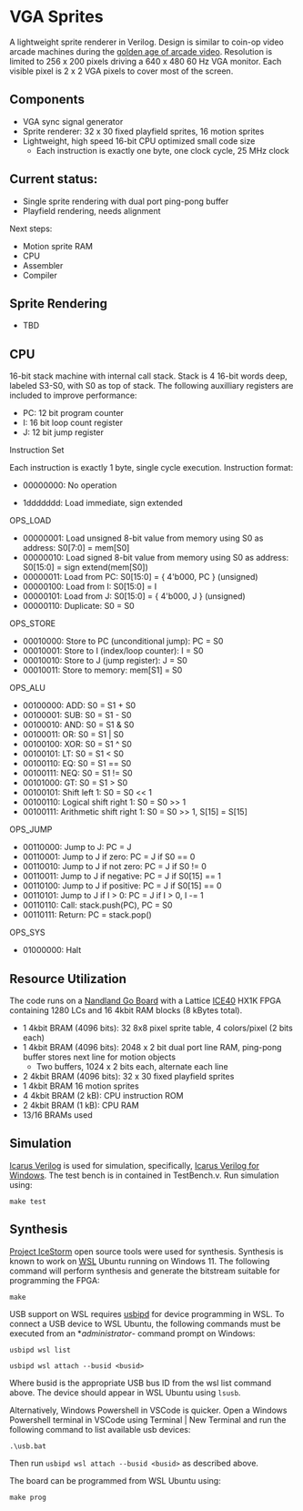
# VGA Sprites

A lightweight sprite renderer in Verilog. Design is similar to coin-op video arcade machines during the
[golden age of arcade video](https://en.wikipedia.org/wiki/Golden_age_of_arcade_video_games). Resolution is limited to 256 x 200
pixels driving a 640 x 480 60 Hz VGA monitor. Each visible pixel is 2 x 2 VGA pixels to cover most of the screen.

## Components

- VGA sync signal generator
- Sprite renderer: 32 x 30 fixed playfield sprites, 16 motion sprites
- Lightweight, high speed 16-bit CPU optimized small code size
    - Each instruction is exactly one byte, one clock cycle, 25 MHz clock

## Current status:

- Single sprite rendering with dual port ping-pong buffer
- Playfield rendering, needs alignment

Next steps:

- Motion sprite RAM
- CPU
- Assembler
- Compiler

## Sprite Rendering

- TBD

## CPU

16-bit stack machine with internal call stack. Stack is 4 16-bit words deep, labeled S3-S0, with S0 as top of stack.
The following auxilliary registers are included to improve performance:

- PC: 12 bit program counter
- I: 16 bit loop count register
- J: 12 bit jump register

Instruction Set

Each instruction is exactly 1 byte, single cycle execution. Instruction format:

- 00000000: No operation

- 1ddddddd: Load immediate, sign extended

OPS_LOAD
- 00000001: Load unsigned 8-bit value from memory using S0 as address: S0[7:0] = mem[S0]
- 00000010: Load signed 8-bit value from memory using S0 as address: S0[15:0] = sign extend(mem[S0])
- 00000011: Load from PC: S0[15:0] = { 4'b000, PC } (unsigned)
- 00000100: Load from I: S0[15:0] = I
- 00000101: Load from J: S0[15:0] = { 4'b000, J } (unsigned)
- 00000110: Duplicate: S0 = S0

OPS_STORE
- 00010000: Store to PC (unconditional jump): PC = S0
- 00010001: Store to I (index/loop counter): I = S0
- 00010010: Store to J (jump register): J = S0
- 00010011: Store to memory: mem[S1] = S0

OPS_ALU
- 00100000: ADD: S0 = S1 + S0
- 00100001: SUB: S0 = S1 - S0
- 00100010: AND: S0 = S1 & S0
- 00100011: OR: S0 = S1 | S0
- 00100100: XOR: S0 = S1 ^ S0
- 00100101: LT: S0 = S1 < S0
- 00100110: EQ: S0 = S1 == S0
- 00100111: NEQ: S0 = S1 != S0
- 00101000: GT: S0 = S1 > S0
- 00100101: Shift left 1: S0 = S0 << 1
- 00100110: Logical shift right 1: S0 = S0 >> 1
- 00100111: Arithmetic shift right 1: S0 = S0 >> 1, S[15] = S[15]

OPS_JUMP
- 00110000: Jump to J: PC = J
- 00110001: Jump to J if zero: PC = J if S0 == 0
- 00110010: Jump to J if not zero: PC = J if S0 != 0
- 00110011: Jump to J if negative: PC = J if S0[15] == 1
- 00110100: Jump to J if positive: PC = J if S0[15] == 0
- 00110101: Jump to J if I > 0: PC = J if I > 0, I -= 1
- 00110110: Call: stack.push(PC), PC = S0
- 00110111: Return: PC = stack.pop()

OPS_SYS
- 01000000: Halt

## Resource Utilization

The code runs on a [Nandland Go Board](https://nandland.com/the-go-board/) with a Lattice [ICE40](https://www.latticesemi.com/ice40) HX1K FPGA containing 1280 LCs and 16 4kbit RAM blocks (8 kBytes total).

- 1 4kbit BRAM (4096 bits): 32 8x8 pixel sprite table, 4 colors/pixel (2 bits each)
- 1 4kbit BRAM (4096 bits): 2048 x 2 bit dual port line RAM, ping-pong buffer stores next line for motion objects
    - Two buffers, 1024 x 2 bits each, alternate each line
- 2 4kbit BRAM (4096 bits): 32 x 30 fixed playfield sprites
- 1 4kbit BRAM 16 motion sprites
- 4 4kbit BRAM (2 kB): CPU instruction ROM
- 2 4kbit BRAM (1 kB): CPU RAM
- 13/16 BRAMs used

## Simulation

[Icarus Verilog](http://iverilog.icarus.com/) is used for simulation, specifically, [Icarus Verilog for Windows](https://bleyer.org/icarus/). The test bench is in contained in TestBench.v. Run simulation using:

```
make test
```

## Synthesis

[Project IceStorm](https://clifford.at/icestorm) open source tools were used for synthesis. Synthesis is known to work on [WSL](https://docs.microsoft.com/en-us/windows/wsl/install) Ubuntu running on Windows 11. The following command will perform synthesis and generate the bitstream suitable for programming the FPGA:

```
make
```

USB support on WSL requires [usbipd](https://devblogs.microsoft.com/commandline/connecting-usb-devices-to-wsl) for device programming in WSL. To connect a USB device to WSL Ubuntu, the following commands must be executed from an **administrator*- command prompt on Windows:

```
usbipd wsl list
```
```
usbipd wsl attach --busid <busid>
```

Where busid is the appropriate USB bus ID from the wsl list command above. The device should appear in WSL Ubuntu using ```lsusb```.

Alternatively, Windows Powershell in VSCode is quicker. Open a Windows Powershell terminal in VSCode using Terminal | New Terminal and run the following command to list available usb devices:

```
.\usb.bat
```

Then run ```usbipd wsl attach --busid <busid>``` as described above.

The board can be programmed from WSL Ubuntu using:

```
make prog
```
